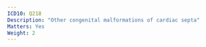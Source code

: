 ```yaml
---
ICD10: Q218
Description: "Other congenital malformations of cardiac septa"
Matters: Yes
Weight: 2
---
```

